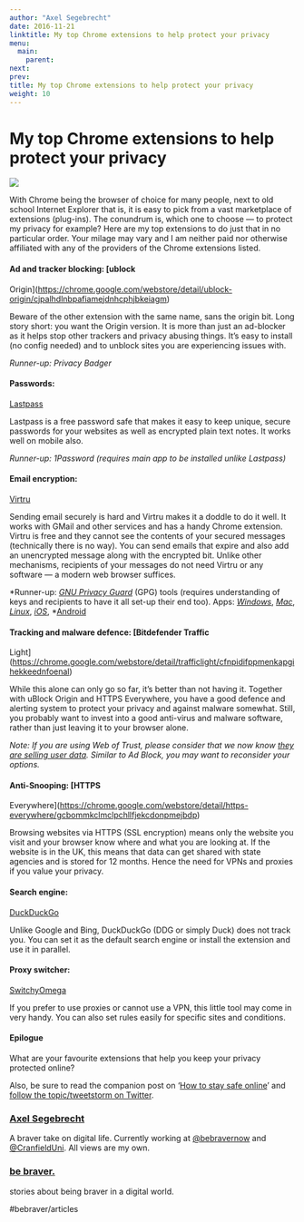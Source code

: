 ```yaml
---
author: "Axel Segebrecht"
date: 2016-11-21
linktitle: My top Chrome extensions to help protect your privacy
menu:
  main:
    parent: 
next: 
prev: 
title: My top Chrome extensions to help protect your privacy
weight: 10
---
```


# My top Chrome extensions to help protect your privacy
![](My%20top%20Chrome%20extensions%20to%20help%20protect%20your%20privacy/https://cdn-images-1.medium.com/max/600/1*wZmp_0P09953Oye15BFk1Q.png)

With Chrome being the browser of choice for many people, next to old school
Internet Explorer that is, it is easy to pick from a vast marketplace of
extensions (plug-ins). The conundrum is, which one to choose — to protect my
privacy for example? Here are my top extensions to do just that in no particular
order. Your milage may vary and I am neither paid nor otherwise affiliated with
any of the providers of the Chrome extensions listed.

#### Ad and tracker blocking: [ublock
Origin](https://chrome.google.com/webstore/detail/ublock-origin/cjpalhdlnbpafiamejdnhcphjbkeiagm)

Beware of the other extension with the same name, sans the origin bit. Long
story short: you want the Origin version. It is more than just an ad-blocker as
it helps stop other trackers and privacy abusing things. It’s easy to install
(no config needed) and to unblock sites you are experiencing issues with.

*Runner-up: Privacy Badger*

#### Passwords:
[Lastpass](https://chrome.google.com/webstore/detail/lastpass-free-password-ma/hdokiejnpimakedhajhdlcegeplioahd)

Lastpass is a free password safe that makes it easy to keep unique, secure
passwords for your websites as well as encrypted plain text notes. It works well
on mobile also.

*Runner-up: 1Password (requires main app to be installed unlike Lastpass)*

#### Email encryption:
[Virtru](https://chrome.google.com/webstore/detail/virtru-email-encryption/nemmanchfojaehgkbgcfmdiidbopakpp)

Sending email securely is hard and Virtru makes it a doddle to do it well. It
works with GMail and other services and has a handy Chrome extension. Virtru is
free and they cannot see the contents of your secured messages (technically
there is no way). You can send emails that expire and also add an unencrypted
message along with the encrypted bit. Unlike other mechanisms, recipients of
your messages do not need Virtru or any software — a modern web browser
suffices.

*Runner-up: *[GNU Privacy Guard](https://www.gnupg.org/)* (GPG) tools (requires
understanding of keys and recipients to have it all set-up their end too). Apps:
*[Windows](https://www.gpg4win.org/)*, *[Mac](https://gpgtools.org/)*,
*[Linux](https://www.gnupg.org/related_software/frontends.html)*,
*[iOS](https://ipgmail.com/)*, *[Android](https://www.openkeychain.org/apps/)

#### Tracking and malware defence: [Bitdefender Traffic
Light](https://chrome.google.com/webstore/detail/trafficlight/cfnpidifppmenkapgihekkeednfoenal)

While this alone can only go so far, it’s better than not having it. Together
with uBlock Origin and HTTPS Everywhere, you have a good defence and alerting
system to protect your privacy and against malware somewhat. Still, you probably
want to invest into a good anti-virus and malware software, rather than just
leaving it to your browser alone.

*Note: If you are using Web of Trust, please consider that we now know *[they
are selling user
data](http://www.theregister.co.uk/2016/11/07/browsers_ban_web_of_trust_addon_after_biz_is_caught_selling_its_users_browsing_histories/)*.
Similar to Ad Block, you may want to reconsider your options.*

#### Anti-Snooping: [HTTPS
Everywhere](https://chrome.google.com/webstore/detail/https-everywhere/gcbommkclmclpchllfjekcdonpmejbdp)

Browsing websites via HTTPS (SSL encryption) means only the website you visit
and your browser know where and what you are looking at. If the website is in
the UK, this means that data can get shared with state agencies and is stored
for 12 months. Hence the need for VPNs and proxies if you value your privacy.

#### Search engine:
[DuckDuckGo](https://chrome.google.com/webstore/detail/duckduckgo-for-chrome/bkdgflcldnnnapblkhphbgpggdiikppg)

Unlike Google and Bing, DuckDuckGo (DDG or simply Duck) does not track you. You
can set it as the default search engine or install the extension and use it in
parallel.

#### Proxy switcher:
[SwitchyOmega](https://chrome.google.com/webstore/detail/proxy-switchyomega/padekgcemlokbadohgkifijomclgjgif)

If you prefer to use proxies or cannot use a VPN, this little tool may come in
very handy. You can also set rules easily for specific sites and conditions.

#### Epilogue

What are your favourite extensions that help you keep your privacy protected
online?

Also, be sure to read the companion post on ‘[How to stay safe
online](https://medium.com/be-braver/how-to-stay-safe-online-b85d8d1f3997)’ and
[follow the topic/tweetstorm on
Twitter](https://twitter.com/axelsegebrecht/timelines/800755018240552961).

### [Axel Segebrecht](https://medium.com/@axelsegebrecht)

A braver take on digital life. Currently working at
[@bebravernow](http://twitter.com/bebravernow) and
[@CranfieldUni](http://twitter.com/CranfieldUni). All views are my own.

### [be braver.](https://medium.com/be-braver?source=footer_card)

stories about being braver in a digital world.

#bebraver/articles